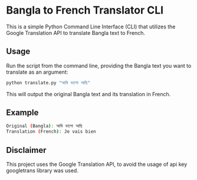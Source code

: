 # Bangla to French Translator CLI

This is a simple Python Command Line Interface (CLI) that utilizes the Google Translation API to translate Bangla text to French.

## Usage

Run the script from the command line, providing the Bangla text you want to translate as an argument:

```bash
python translate.py "আমি ভালো আছি"
```

This will output the original Bangla text and its translation in French.

## Example

```bash
Original (Bangla): আমি ভালো আছি
Translation (French): Je vais bien
```


## Disclaimer

This project uses the Google Translation API, to avoid the usage of api key googletrans library was used.
